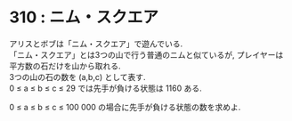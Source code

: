 # 310 : ニム・スクエア

アリスとボブは「ニム・スクエア」で遊んでいる.\
「ニム・スクエア」とは3つの山で行う普通のニムと似ているが, プレイヤーは平方数の石だけを山から取れる.\
3つの山の石の数を (a,b,c) として表す.\
0 ≤ a ≤ b ≤ c ≤ 29 では先手が負ける状態は 1160 ある.

0 ≤ a ≤ b ≤ c ≤ 100 000 の場合に先手が負ける状態の数を求めよ.

